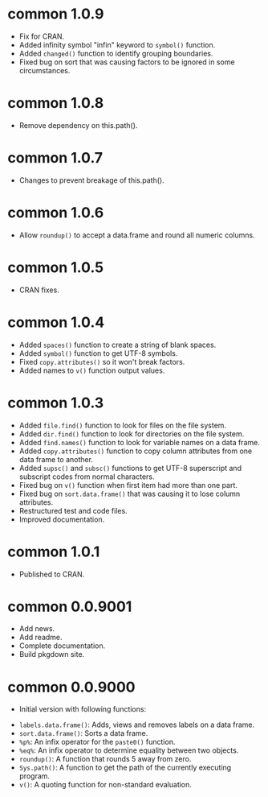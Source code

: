 # common 1.0.9

* Fix for CRAN.
* Added infinity symbol "infin" keyword to `symbol()` function.
* Added `changed()` function to identify grouping boundaries.
* Fixed bug on sort that was causing factors to be ignored in some circumstances.

# common 1.0.8

* Remove dependency on this.path(). 

# common 1.0.7

* Changes to prevent breakage of this.path().

# common 1.0.6

* Allow `roundup()` to accept a data.frame and round all numeric columns.

# common 1.0.5

* CRAN fixes.

# common 1.0.4

* Added `spaces()` function to create a string of blank spaces.
* Added `symbol()` function to get UTF-8 symbols.  
* Fixed `copy.attributes()` so it won't break factors.
* Added names to `v()` function output values.

# common 1.0.3

* Added `file.find()` function to look for files on the file system.
* Added `dir.find()` function to look for directories on the file system.
* Added `find.names()` function to look for variable names on a data frame.
* Added `copy.attributes()` function to copy column attributes from 
one data frame to another.
* Added `supsc()` and `subsc()` functions to get UTF-8 superscript and subscript
codes from normal characters.
* Fixed bug on `v()` function when first item had more than one part.
* Fixed bug on `sort.data.frame()` that was causing it to lose column attributes.
* Restructured test and code files.
* Improved documentation.

# common 1.0.1

* Published to CRAN.

# common 0.0.9001

* Add news.
* Add readme.
* Complete documentation.
* Build pkgdown site.

# common 0.0.9000

* Initial version with following functions: 
- `labels.data.frame()`: Adds, views and removes labels on a data frame.
- `sort.data.frame()`: Sorts a data frame.
- `%p%`: An infix operator for the `paste0()` function.
- `%eq%`: An infix operator to determine equality between two objects.
- `roundup()`: A function that rounds 5 away from zero.
- `Sys.path()`: A function to get the path of the currently executing program.
- `v()`: A quoting function for non-standard evaluation.
